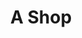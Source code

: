 ---
layout: post
categories: [sale, shop]
title: "A Shop"
price: "1 Cror"
address: "Infront of Raza Hall, Kachehry Chowk"
type: "SHOP FOR SALE"
area: "2.25 Marla (9.5 ft. Front)"
detail1: "Very Old Shop"
---